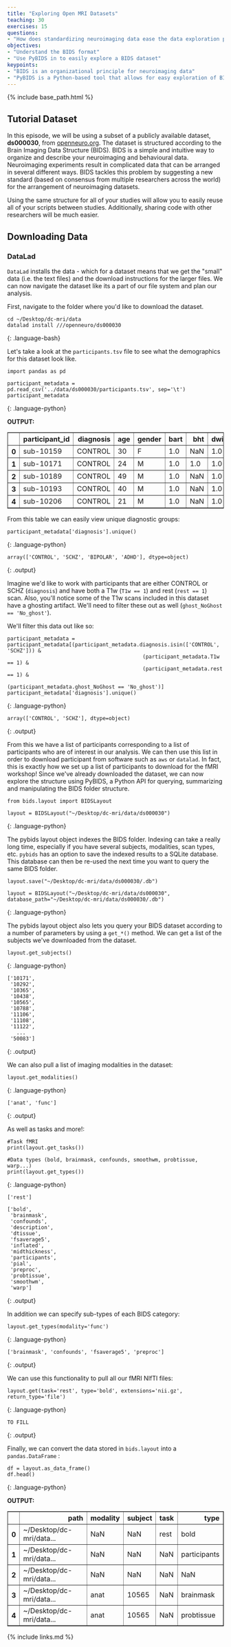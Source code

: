 ```yaml
---
title: "Exploring Open MRI Datasets"
teaching: 30
exercises: 15
questions:
- "How does standardizing neuroimaging data ease the data exploration process"
objectives:
- "Understand the BIDS format"
- "Use PyBIDS in to easily explore a BIDS dataset"
keypoints:
- "BIDS is an organizational principle for neuroimaging data"
- "PyBIDS is a Python-based tool that allows for easy exploration of BIDS-formatted neuroimaging data"
---
```


{% include base_path.html %}

## Tutorial Dataset

In this episode, we will be using a subset of a publicly available dataset, **ds000030**, from [openneuro.org](https://openneuro.org/datasets/ds000030). The dataset is structured according to the Brain Imaging Data Structure (BIDS). BIDS is a simple and intuitive way to organize and describe your neuroimaging and behavioural data. Neuroimaging experiments result in complicated data that can be arranged in several different ways. BIDS tackles this problem by suggesting a new standard (based on consensus from multiple researchers across the world) for the arrangement of neuroimaging datasets.

Using the same structure for all of your studies will allow you to easily reuse all of your scripts between studies. Additionally, sharing code with other researchers will be much easier.

## Downloading Data

### DataLad

`DataLad` installs the data - which for a dataset means that we get the "small" data (i.e. the text files) and the download instructions for the larger files.
We can now navigate the dataset like its a part of our file system and plan our analysis.

First, navigate to the folder where you'd like to download the dataset.

~~~
cd ~/Desktop/dc-mri/data
datalad install ///openneuro/ds000030
~~~
{: .language-bash}

Let's take a look at the `participants.tsv` file to see what the demographics for this dataset look like.

~~~
import pandas as pd

participant_metadata = pd.read_csv('../data/ds000030/participants.tsv', sep='\t')
participant_metadata
~~~
{: .language-python}

**OUTPUT:**
<table border="1" class="dataframe">  <thead>    <tr style="text-align: right;">      <th></th>      <th>participant_id</th>      <th>diagnosis</th>      <th>age</th>      <th>gender</th>      <th>bart</th>      <th>bht</th>     <th>dwi</th>      <th>pamenc</th>      <th>pamret</th>      <th>rest</th>      <th>scap</th>      <th>stopsignal</th>      <th>T1w</th>      <th>taskswitch</th>      <th>ScannerSerialNumber</th>      <th>ghost_NoGhost</th>    </tr>  </thead>  <tbody>    <tr>      <th>0</th>      <td>sub-10159</td>     <td>CONTROL</td>      <td>30</td>      <td>F</td>      <td>1.0</td>      <td>NaN</td>      <td>1.0</td>      <td>NaN</td>      <td>NaN</td>      <td>1.0</td>      <td>1.0</td>      <td>1.0</td>      <td>1.0</td>      <td>1.0</td>      <td>35343.0</td>      <td>No_ghost</td>    </tr>    <tr>      <th>1</th>      <td>sub-10171</td>      <td>CONTROL</td>      <td>24</td>      <td>M</td>      <td>1.0</td>      <td>1.0</td>      <td>1.0</td>      <td>NaN</td>      <td>NaN</td>      <td>1.0</td>      <td>1.0</td>      <td>1.0</td>      <td>1.0</td>      <td>1.0</td>      <td>35343.0</td>      <td>No_ghost</td>    </tr>    <tr>      <th>2</th>      <td>sub-10189</td>      <td>CONTROL</td>      <td>49</td>      <td>M</td>      <td>1.0</td>      <td>NaN</td>      <td>1.0</td>      <td>NaN</td>      <td>NaN</td>      <td>1.0</td>      <td>1.0</td>      <td>1.0</td>      <td>1.0</td>      <td>1.0</td>      <td>35343.0</td>      <td>No_ghost</td>    </tr>    <tr>      <th>3</th>      <td>sub-10193</td>      <td>CONTROL</td>      <td>40</td>      <td>M</td>      <td>1.0</td>      <td>NaN</td>      <td>1.0</td>      <td>NaN</td>      <td>NaN</td>      <td>NaN</td>      <td>NaN</td>      <td>NaN</td>      <td>1.0</td>      <td>NaN</td>      <td>35343.0</td>      <td>No_ghost</td>    </tr>    <tr>      <th>4</th>      <td>sub-10206</td>      <td>CONTROL</td>      <td>21</td>      <td>M</td>      <td>1.0</td>      <td>NaN</td>      <td>1.0</td>      <td>NaN</td>      <td>NaN</td>      <td>1.0</td>      <td>1.0</td>      <td>1.0</td>      <td>1.0</td>      <td>1.0</td>      <td>35343.0</td>      <td>No_ghost</td>    </tr>  </tbody></table>

From this table we can easily view unique diagnostic groups:

~~~
participant_metadata['diagnosis'].unique()
~~~
{: .language-python}

~~~
array(['CONTROL', 'SCHZ', 'BIPOLAR', 'ADHD'], dtype=object)
~~~
{: .output}

Imagine we'd like to work with participants that are either CONTROL or SCHZ (`diagnosis`) and have both a T1w (`T1w == 1`) and rest (`rest == 1`) scan. Also, you'll notice some of the T1w scans included in this dataset have a ghosting artifact. We'll need to filter these out as well (`ghost_NoGhost == 'No_ghost'`).

We'll filter this data out like so:
~~~
participant_metadata = participant_metadata[(participant_metadata.diagnosis.isin(['CONTROL', 'SCHZ'])) &
                                            (participant_metadata.T1w == 1) &
                                            (participant_metadata.rest == 1) &
                                            (participant_metadata.ghost_NoGhost == 'No_ghost')]
participant_metadata['diagnosis'].unique()
~~~
{: .language-python}

~~~
array(['CONTROL', 'SCHZ'], dtype=object)
~~~
{: .output}

From this we have a list of participants corresponding to a list of participants who are of interest in our analysis.
We can then use this list in order to download participant from software such as `aws` or `datalad`.
In fact, this is exactly how we set up a list of participants to download for the fMRI workshop!
Since we've already downloaded the dataset, we can now explore the structure using PyBIDS, a Python API for querying, summarizing and manipulating the BIDS folder structure.

~~~
from bids.layout import BIDSLayout

layout = BIDSLayout("~/Desktop/dc-mri/data/ds000030")
~~~
{: .language-python}

The pybids layout object indexes the BIDS folder.
Indexing can take a really long time, especially if you have several subjects, modalities, scan types, etc.
`pybids` has an option to save the indexed results to a SQLite database.
This database can then be re-used the next time you want to query the same BIDS folder.

~~~
layout.save("~/Desktop/dc-mri/data/ds000030/.db")

layout = BIDSLayout("~/Desktop/dc-mri/data/ds000030", database_path="~/Desktop/dc-mri/data/ds000030/.db")
~~~
{: .language-python}

The pybids layout object also lets you query your BIDS dataset according to a number of parameters by using a `get_*()` method.
We can get a list of the subjects we've downloaded from the dataset.

~~~
layout.get_subjects()
~~~
{: .language-python}

~~~
['10171',
 '10292',
 '10365',
 '10438',
 '10565',
 '10788',
 '11106',
 '11108',
 '11122',
   ...
 '50083']
~~~
{: .output}

We can also pull a list of imaging modalities in the dataset:

~~~
layout.get_modalities()
~~~
{: .language-python}

~~~
['anat', 'func']
~~~
{: .output}

As well as tasks and more!:

~~~
#Task fMRI
print(layout.get_tasks())

#Data types (bold, brainmask, confounds, smoothwm, probtissue, warp...)
print(layout.get_types())
~~~
{: .language-python}

~~~
['rest']

['bold',
 'brainmask',
 'confounds',
 'description',
 'dtissue',
 'fsaverage5',
 'inflated',
 'midthickness',
 'participants',
 'pial',
 'preproc',
 'probtissue',
 'smoothwm',
 'warp']
~~~
{: .output}

In addition we can specify sub-types of each BIDS category:

~~~
layout.get_types(modality='func')
~~~
{: .language-python}

~~~
['brainmask', 'confounds', 'fsaverage5', 'preproc']
~~~
{: .output}

We can use this functionality to pull all our fMRI NIfTI files:

~~~
layout.get(task='rest', type='bold', extensions='nii.gz', return_type='file')
~~~
{: .language-python}
~~~
TO FILL
~~~
{: .output}

Finally, we can convert the data stored in `bids.layout` into a `pandas.DataFrame` :

~~~
df = layout.as_data_frame()
df.head()
~~~
{: .language-python}

**OUTPUT:**
<table border="1" class="dataframe">  <thead>    <tr style="text-align: right;">      <th></th>      <th>path</th>      <th>modality</th>      <th>subject</th>      <th>task</th>      <th>type</th>    </tr>  </thead>  <tbody>    <tr>      <th>0</th>      <td>~/Desktop/dc-mri/data...</td>      <td>NaN</td>      <td>NaN</td>      <td>rest</td>      <td>bold</td>    </tr>    <tr>      <th>1</th>      <td>~/Desktop/dc-mri/data...</td>      <td>NaN</td>      <td>NaN</td>      <td>NaN</td>      <td>participants</td>    </tr>    <tr>      <th>2</th>      <td>~/Desktop/dc-mri/data...</td>      <td>NaN</td>      <td>NaN</td>      <td>NaN</td>      <td>NaN</td>    </tr>    <tr>      <th>3</th>      <td>~/Desktop/dc-mri/data...</td>      <td>anat</td>      <td>10565</td>      <td>NaN</td>      <td>brainmask</td>    </tr>    <tr>      <th>4</th>      <td>~/Desktop/dc-mri/data...</td>      <td>anat</td>      <td>10565</td>      <td>NaN</td>      <td>probtissue</td>    </tr>  </tbody></table>

{% include links.md %}
